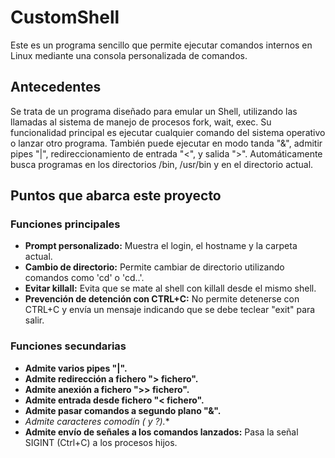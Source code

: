 # CustomShell

Este es un programa sencillo que permite ejecutar comandos internos en Linux mediante una consola personalizada de comandos.

## Antecedentes

Se trata de un programa diseñado para emular un Shell, utilizando las llamadas al sistema de manejo de procesos fork, wait, exec. Su funcionalidad principal es ejecutar cualquier comando del sistema operativo o lanzar otro programa. También puede ejecutar en modo tanda "&", admitir pipes "|", redireccionamiento de entrada "<", y salida ">". Automáticamente busca programas en los directorios /bin, /usr/bin y en el directorio actual.

## Puntos que abarca este proyecto

### Funciones principales

- **Prompt personalizado:** Muestra el login, el hostname y la carpeta actual.
- **Cambio de directorio:** Permite cambiar de directorio utilizando comandos como 'cd' o 'cd..'.
- **Evitar killall:** Evita que se mate al shell con killall desde el mismo shell.
- **Prevención de detención con CTRL+C:** No permite detenerse con CTRL+C y envía un mensaje indicando que se debe teclear "exit" para salir.

### Funciones secundarias

- **Admite varios pipes "|".**
- **Admite redirección a fichero "> fichero".**
- **Admite anexión a fichero ">> fichero".**
- **Admite entrada desde fichero "< fichero".**
- **Admite pasar comandos a segundo plano "&".**
- **Admite caracteres comodín (* y ?).**
- **Admite envío de señales a los comandos lanzados:** Pasa la señal SIGINT (Ctrl+C) a los procesos hijos.
